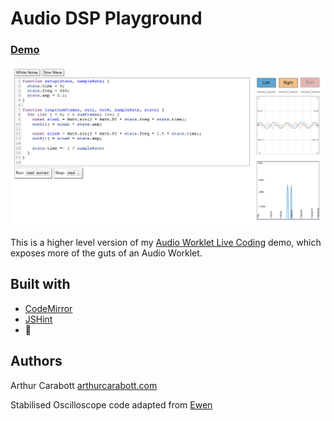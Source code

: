 # Audio DSP Playground

### [Demo](https://acarabott.github.io/audio-dsp-playground/)

![Audio DSP Playground](img/screenshot.png)

This is a higher level version of my
[Audio Worklet Live Coding](https://github.com/acarabott/audio-worklet-live-coding/) demo, which exposes more of the guts of an Audio Worklet.

## Built with

- [CodeMirror](codemirror.net)
- [JSHint](http://jshint.com/)
- 🤟

## Authors

Arthur Carabott [arthurcarabott.com](http://arthurcarabott.com)

Stabilised Oscilloscope code adapted from <a href="https://codepen.io/ContemporaryInsanity/pen/Mwvqpb">Ewen</a>
